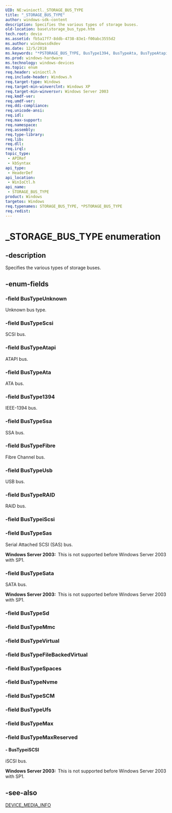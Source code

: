 ```yaml
---
UID: NE:winioctl._STORAGE_BUS_TYPE
title: "_STORAGE_BUS_TYPE"
author: windows-sdk-content
description: Specifies the various types of storage buses.
old-location: base\storage_bus_type.htm
tech.root: devio
ms.assetid: fb5a17f7-8ddb-4738-83e1-f00abc3555d2
ms.author: windowssdkdev
ms.date: 12/5/2018
ms.keywords: "*PSTORAGE_BUS_TYPE, BusType1394, BusTypeAta, BusTypeAtapi, BusTypeFibre, BusTypeMaxReserved, BusTypeRAID, BusTypeSas, BusTypeSata, BusTypeScsi, BusTypeSsa, BusTypeUnknown, BusTypeUsb, BusTypeiSCSI, PSTORAGE_BUS_TYPE, PSTORAGE_BUS_TYPE enumeration pointer, STORAGE_BUS_TYPE, STORAGE_BUS_TYPE enumeration, _STORAGE_BUS_TYPE, _win32_storage_bus_type, base.storage_bus_type, winioctl/BusType1394, winioctl/BusTypeAta, winioctl/BusTypeAtapi, winioctl/BusTypeFibre, winioctl/BusTypeMaxReserved, winioctl/BusTypeRAID, winioctl/BusTypeSas, winioctl/BusTypeSata, winioctl/BusTypeScsi, winioctl/BusTypeSsa, winioctl/BusTypeUnknown, winioctl/BusTypeUsb, winioctl/BusTypeiSCSI, winioctl/PSTORAGE_BUS_TYPE, winioctl/STORAGE_BUS_TYPE"
ms.prod: windows-hardware
ms.technology: windows-devices
ms.topic: enum
req.header: winioctl.h
req.include-header: Windows.h
req.target-type: Windows
req.target-min-winverclnt: Windows XP
req.target-min-winversvr: Windows Server 2003
req.kmdf-ver: 
req.umdf-ver: 
req.ddi-compliance: 
req.unicode-ansi: 
req.idl: 
req.max-support: 
req.namespace: 
req.assembly: 
req.type-library: 
req.lib: 
req.dll: 
req.irql: 
topic_type:
 - APIRef
 - kbSyntax
api_type:
 - HeaderDef
api_location:
 - WinIoCtl.h
api_name:
 - STORAGE_BUS_TYPE
product: Windows
targetos: Windows
req.typenames: STORAGE_BUS_TYPE, *PSTORAGE_BUS_TYPE
req.redist: 
---
```


# _STORAGE_BUS_TYPE enumeration


## -description


Specifies the various types of storage 
    buses.


## -enum-fields




### -field BusTypeUnknown

Unknown bus type.


### -field BusTypeScsi

SCSI bus.


### -field BusTypeAtapi

ATAPI bus.


### -field BusTypeAta

ATA bus.


### -field BusType1394

IEEE-1394 bus.


### -field BusTypeSsa

SSA bus.


### -field BusTypeFibre

Fibre Channel bus.


### -field BusTypeUsb

USB bus.


### -field BusTypeRAID

RAID bus.


### -field BusTypeiScsi


### -field BusTypeSas

Serial Attached SCSI (SAS) bus.
      

<b>Windows Server 2003:  </b>This is not supported before Windows Server 2003 with SP1.


### -field BusTypeSata

SATA bus.
      

<b>Windows Server 2003:  </b>This is not supported before Windows Server 2003 with SP1.


### -field BusTypeSd


### -field BusTypeMmc


### -field BusTypeVirtual


### -field BusTypeFileBackedVirtual


### -field BusTypeSpaces


### -field BusTypeNvme


### -field BusTypeSCM


### -field BusTypeUfs


### -field BusTypeMax


### -field BusTypeMaxReserved


#### - BusTypeiSCSI

iSCSI bus.
      

<b>Windows Server 2003:  </b>This is not supported before Windows Server 2003 with SP1.


## -see-also




<a href="https://msdn.microsoft.com/90367411-3008-4e37-9884-e586fc5162d9">DEVICE_MEDIA_INFO</a>
 

 

